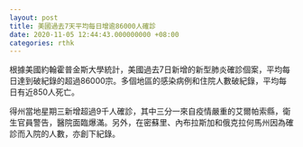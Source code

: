 ```yaml
---
layout: post
title: 美國過去7天平均每日增逾86000人確診
date: 2020-11-05 12:44:43.000000000 +08:00
categories: rthk
---
```


根據美國約翰霍普金斯大學統計，美國過去7日新增的新型肺炎確診個案，平均每日達到破紀錄的超過86000宗。多個地區的感染病例和住院人數破紀錄，平均每日有近850人死亡。

得州當地星期三新增超過9千人確診，其中三分一來自疫情嚴重的艾爾帕索縣，衛生官員警告，醫院面臨爆滿。另外，在密蘇里、內布拉斯加和俄克拉何馬州因為確診而入院的人數，亦創下紀錄。
